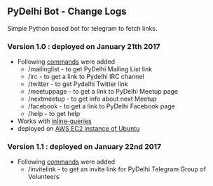 ## PyDelhi Bot - Change Logs
Simple Python based bot for telegram to fetch links.

### Version 1.0 : deployed on January 21th 2017

* Following [commands](https://core.telegram.org/bots#commands) were added
  * /mailinglist - to get PyDelhi Mailing List link
  * /irc - to get a link to Pydelhi IRC channel
  * /twitter - to get Pydelhi Twitter link
  * /meetuppage - to get a link to PyDelhi Meetup page
  * /nextmeetup - to get info about next Meetup
  * /facebook - to get a link to PyDelhi Facebook page
  * /help - to get help
* Works with [inline-queries](https://core.telegram.org/bots/inline)
* deployed on [AWS EC2 instance of Ubuntu](https://help.ubuntu.com/community/EC2StartersGuide)


### Version 1.1 : deployed on January 22nd 2017

* Following [commands](https://core.telegram.org/bots#commands) were added
  * /invitelink - to get an invite link for PyDelhi Telegram Group of Volunteers
